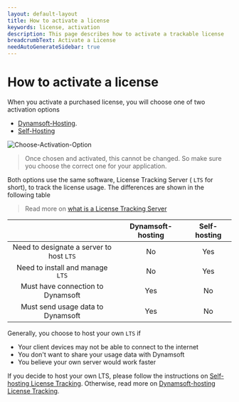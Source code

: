 ```yaml
---
layout: default-layout
title: How to activate a license
keywords: license, activation
description: This page describes how to activate a trackable license
breadcrumbText: Activate a License
needAutoGenerateSidebar: true
---
```


# How to activate a license

When you activate a purchased license, you will choose one of two activation options

* [Dynamsoft-Hosting]({{site.dshosting}}index.html).
* [Self-Hosting]({{site.selfhosting}}index.html)

![Choose-Activation-Option]({{site.assets}}imgs/activate-001.png)

> Once chosen and activated, this cannot be changed. So make sure you choose the correct one for your application.

Both options use the same software, License Tracking Server ( `LTS` for short), to track the license usage. The differences are shown in the following table

> Read more on [what is a License Tracking Server]({{site.about}}terms.html#license-tracking-server)

|  | Dynamsoft-hosting| Self-hosting |
|:-:|:-:|:-:|
| Need to designate a server to host `LTS` | No | Yes |
| Need to install and manage `LTS` | No | Yes |
| Must have connection to Dynamsoft | Yes | No |
| Must send usage data to Dynamsoft | Yes | No |

Generally, you choose to host your own `LTS` if

* Your client devices may not be able to connect to the internet
* You don't want to share your usage data with Dynamsoft
* You believe your own server would work faster

If you decide to host your own LTS, please follow the instructions on [Self-hosting License Tracking]({{site.selfhosting}}index.html). Otherwise, read more on [Dynamsoft-hosting License Tracking]({{site.dshosting}}index.html).
